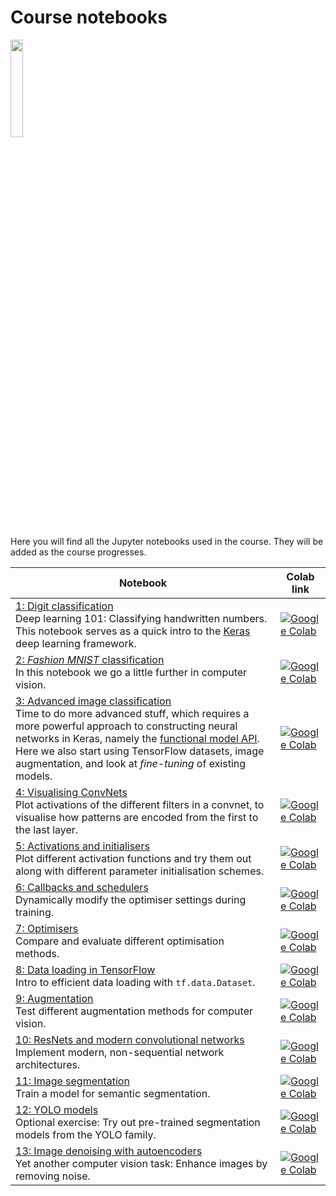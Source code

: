 # Course notebooks
<p><img width=20% src="assets/jupyter.png">
</p>

<p>
Here you will find all the Jupyter notebooks used in the course. 
They will be added as the course progresses.
</p>

| Notebook | Colab link |
| --- | --- | 
| [1: Digit classification](1_digit_classification.ipynb)<br>Deep learning 101: Classifying handwritten numbers. This notebook serves as a quick intro to the [Keras](keras.io) deep learning framework. | [![Google Colab](https://colab.research.google.com/assets/colab-badge.svg)](https://colab.research.google.com/github/HVL-ML/DAT255/blob/main/notebooks/1_digit_classification.ipynb) |
| [2: _Fashion MNIST_ classification](2_fashion_MNIST_classification.ipynb)<br>In this notebook we go a little further in computer vision. | [![Google Colab](https://colab.research.google.com/assets/colab-badge.svg)](https://colab.research.google.com/github/HVL-ML/DAT255/blob/main/notebooks/2_fashion_MNIST_classification.ipynb) |
| [3: Advanced image classification](3_advanced_image_classification.ipynb)<br> Time to do more advanced stuff, which requires a more powerful approach to constructing neural networks in Keras, namely the [functional model API](https://keras.io/guides/functional_api/). Here we also start using TensorFlow datasets, image augmentation, and look at _fine-tuning_ of existing models. | [![Google Colab](https://colab.research.google.com/assets/colab-badge.svg)](https://colab.research.google.com/github/HVL-ML/DAT255/blob/main/notebooks/3_advanced_image_classification.ipynb) |
| [4: Visualising ConvNets](4-convnet-visualisation.ipynb)<br> Plot activations of the different filters in a convnet, to visualise how patterns are encoded from the first to the last layer.  | [![Google Colab](https://colab.research.google.com/assets/colab-badge.svg)](https://colab.research.google.com/github/HVL-ML/DAT255/blob/main/notebooks/4-convnet-visualisation.ipynb) |
| [5: Activations and initialisers](5-activations-and-initialisers.ipynb)<br> Plot different activation functions and try them out along with different parameter initialisation schemes.  | [![Google Colab](https://colab.research.google.com/assets/colab-badge.svg)](https://colab.research.google.com/github/HVL-ML/DAT255/blob/main/notebooks/5-activations-and-initialisers.ipynb) |
| [6: Callbacks and schedulers](6-callbacks-and-schedulers.ipynb)<br> Dynamically modify the optimiser settings during training.  | [![Google Colab](https://colab.research.google.com/assets/colab-badge.svg)](https://colab.research.google.com/github/HVL-ML/DAT255/blob/main/notebooks/6-callbacks-and-schedulers.ipynb) |
| [7: Optimisers](7-optimisers.ipynb)<br> Compare and evaluate different optimisation methods.  | [![Google Colab](https://colab.research.google.com/assets/colab-badge.svg)](https://colab.research.google.com/github/HVL-ML/DAT255/blob/main/notebooks/7-optimisers.ipynb) |
| [8: Data loading in TensorFlow](8_dataloading.ipynb)<br> Intro to efficient data loading with `tf.data.Dataset`.  | [![Google Colab](https://colab.research.google.com/assets/colab-badge.svg)](https://colab.research.google.com/github/HVL-ML/DAT255/blob/main/notebooks/8_dataloading.ipynb) |
| [9: Augmentation](9_augmentation.ipynb)<br> Test different augmentation methods for computer vision.  | [![Google Colab](https://colab.research.google.com/assets/colab-badge.svg)](https://colab.research.google.com/github/HVL-ML/DAT255/blob/main/notebooks/9_augmentation.ipynb) |
| [10: ResNets and modern convolutional networks](10_resnets.ipynb)<br> Implement modern, non-sequential network architectures. | [![Google Colab](https://colab.research.google.com/assets/colab-badge.svg)](https://colab.research.google.com/github/HVL-ML/DAT255/blob/main/notebooks/10_resnets.ipynb) |
| [11: Image segmentation](11_image_segmentation.ipynb)<br> Train a model for semantic segmentation. | [![Google Colab](https://colab.research.google.com/assets/colab-badge.svg)](https://colab.research.google.com/github/HVL-ML/DAT255/blob/main/notebooks/11_image_segmentation.ipynb) |
| [12: YOLO models](7-optimisers.ipynb)<br> Optional exercise: Try out pre-trained segmentation models from the YOLO family.  | [![Google Colab](https://colab.research.google.com/assets/colab-badge.svg)](https://colab.research.google.com/github/HVL-ML/DAT255/blob/main/notebooks/12_yolo.ipynb) |
| [13: Image denoising with autoencoders](7-optimisers.ipynb)<br> Yet another computer vision task: Enhance images by removing noise.  | [![Google Colab](https://colab.research.google.com/assets/colab-badge.svg)](https://colab.research.google.com/github/HVL-ML/DAT255/blob/main/notebooks/13_image_denoiser.ipynb) |